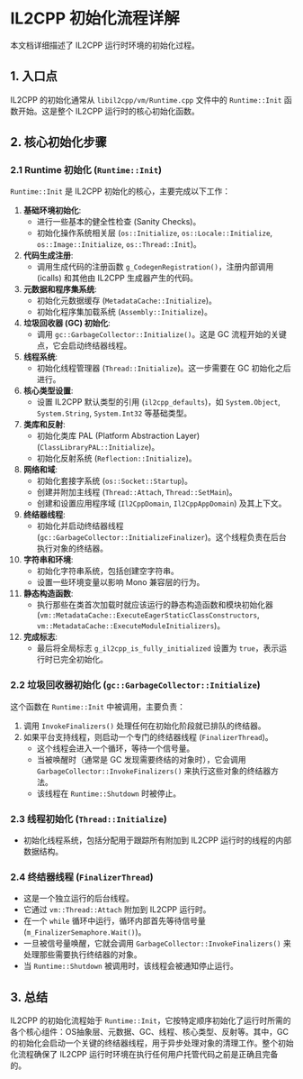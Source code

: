 # IL2CPP 初始化流程详解

本文档详细描述了 IL2CPP 运行时环境的初始化过程。

## 1. 入口点

IL2CPP 的初始化通常从 `libil2cpp/vm/Runtime.cpp` 文件中的 `Runtime::Init` 函数开始。这是整个 IL2CPP 运行时的核心初始化函数。

## 2. 核心初始化步骤

### 2.1 Runtime 初始化 (`Runtime::Init`)

`Runtime::Init` 是 IL2CPP 初始化的核心，主要完成以下工作：

1.  **基础环境初始化**:
    *   进行一些基本的健全性检查 (Sanity Checks)。
    *   初始化操作系统相关层 (`os::Initialize`, `os::Locale::Initialize`, `os::Image::Initialize`, `os::Thread::Init`)。
2.  **代码生成注册**:
    *   调用生成代码的注册函数 `g_CodegenRegistration()`，注册内部调用 (icalls) 和其他由 IL2CPP 生成器产生的代码。
3.  **元数据和程序集系统**:
    *   初始化元数据缓存 (`MetadataCache::Initialize`)。
    *   初始化程序集加载系统 (`Assembly::Initialize`)。
4.  **垃圾回收器 (GC) 初始化**:
    *   调用 `gc::GarbageCollector::Initialize()`。这是 GC 流程开始的关键点，它会启动终结器线程。
5.  **线程系统**:
    *   初始化线程管理器 (`Thread::Initialize`)。这一步需要在 GC 初始化之后进行。
6.  **核心类型设置**:
    *   设置 IL2CPP 默认类型的引用 (`il2cpp_defaults`)，如 `System.Object`, `System.String`, `System.Int32` 等基础类型。
7.  **类库和反射**:
    *   初始化类库 PAL (Platform Abstraction Layer) (`ClassLibraryPAL::Initialize`)。
    *   初始化反射系统 (`Reflection::Initialize`)。
8.  **网络和域**:
    *   初始化套接字系统 (`os::Socket::Startup`)。
    *   创建并附加主线程 (`Thread::Attach`, `Thread::SetMain`)。
    *   创建和设置应用程序域 (`Il2CppDomain`, `Il2CppAppDomain`) 及其上下文。
9.  **终结器线程**:
    *   初始化并启动终结器线程 (`gc::GarbageCollector::InitializeFinalizer`)。这个线程负责在后台执行对象的终结器。
10. **字符串和环境**:
    *   初始化字符串系统，包括创建空字符串。
    *   设置一些环境变量以影响 Mono 兼容层的行为。
11. **静态构造函数**:
    *   执行那些在类首次加载时就应该运行的静态构造函数和模块初始化器 (`vm::MetadataCache::ExecuteEagerStaticClassConstructors`, `vm::MetadataCache::ExecuteModuleInitializers`)。
12. **完成标志**:
    *   最后将全局标志 `g_il2cpp_is_fully_initialized` 设置为 `true`，表示运行时已完全初始化。

### 2.2 垃圾回收器初始化 (`gc::GarbageCollector::Initialize`)

这个函数在 `Runtime::Init` 中被调用，主要负责：

1.  调用 `InvokeFinalizers()` 处理任何在初始化阶段就已排队的终结器。
2.  如果平台支持线程，则启动一个专门的终结器线程 (`FinalizerThread`)。
    *   这个线程会进入一个循环，等待一个信号量。
    *   当被唤醒时（通常是 GC 发现需要终结的对象时），它会调用 `GarbageCollector::InvokeFinalizers()` 来执行这些对象的终结器方法。
    *   该线程在 `Runtime::Shutdown` 时被停止。

### 2.3 线程初始化 (`Thread::Initialize`)

*   初始化线程系统，包括分配用于跟踪所有附加到 IL2CPP 运行时的线程的内部数据结构。

### 2.4 终结器线程 (`FinalizerThread`)

*   这是一个独立运行的后台线程。
*   它通过 `vm::Thread::Attach` 附加到 IL2CPP 运行时。
*   在一个 `while` 循环中运行，循环内部首先等待信号量 (`m_FinalizerSemaphore.Wait()`)。
*   一旦被信号量唤醒，它就会调用 `GarbageCollector::InvokeFinalizers()` 来处理那些需要执行终结器的对象。
*   当 `Runtime::Shutdown` 被调用时，该线程会被通知停止运行。

## 3. 总结

IL2CPP 的初始化流程始于 `Runtime::Init`，它按特定顺序初始化了运行时所需的各个核心组件：OS抽象层、元数据、GC、线程、核心类型、反射等。其中，GC 的初始化会启动一个关键的终结器线程，用于异步处理对象的清理工作。整个初始化流程确保了 IL2CPP 运行时环境在执行任何用户托管代码之前是正确且完备的。